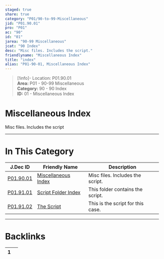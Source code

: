```yaml
---  
staged: true  
share: true  
category: "P01/90-to-99-Miscellaneous"  
jid: "P01.90.01"  
pro: "P01"  
ac: "90"  
id: "01"  
jarea: "90-99 Miscellaneous"  
jcat: "90 Index"  
desc: "Misc files. Includes the script."  
friendlyname: "Miscellaneous Index"  
title: "index"  
alias: "P01-90-01, Miscellaneous Index"  
---  
```

>[!info]- Location: P01.90.01  
>**Area:** P01 - 90-99 Miscellaneous  
>**Category:** 90 - 90 Index  
>**ID:** 01 - Miscellaneous Index  
  
# Miscellaneous Index  
  
Misc files. Includes the script  
  
  
  
---  
# In This Category  
  
| J.Dec ID                                                                            | Friendly Name                                                                         | Description                       |  
| ----------------------------------------------------------------------------------- | ------------------------------------------------------------------------------------- | --------------------------------- |  
| [P01.90.01](index.md)                   | [Miscellaneous Index](index.md)           | Misc files. Includes the script.  |  
| [P01.91.01](./91-Script/index.md)         | [Script Folder Index](./91-Script/index.md) | This folder contains the script.  |  
| [P01.91.02](./91-Script/92-The-Script.md) | [The Script](./91-Script/92-The-Script.md)  | This is the script for this case. |  
  
  
---  
# Backlinks  
<div><table class="dataview table-view-table"><thead class="table-view-thead"><tr class="table-view-tr-header"><th class="table-view-th"><span></span><span class="dataview small-text">1</span></th><th class="table-view-th"><span></span></th></tr></thead><tbody class="table-view-tbody"></tbody></table></div>